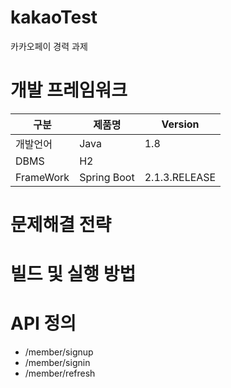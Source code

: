# kakaoTest
카카오페이 경력 과제

# 개발 프레임워크 
구분|제품명|Version
--|--|--
|개발언어|Java|1.8
| DBMS | H2 |   
| FrameWork | Spring Boot | 2.1.3.RELEASE 

# 문제해결 전략

# 빌드 및 실행 방법

# API 정의
- /member/signup 
- /member/signin
- /member/refresh

